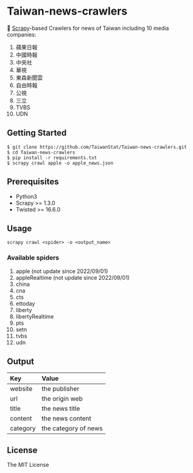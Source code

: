 # Taiwan-news-crawlers

🐞 [Scrapy](https://scrapy.org)-based Crawlers for news of Taiwan including 10 media companies:
1. 蘋果日報
2. 中國時報
3. 中央社
4. 華視
5. 東森新聞雲
6. 自由時報
7. 公視
8. 三立
9. TVBS
10. UDN


## Getting Started

```
$ git clone https://github.com/TaiwanStat/Taiwan-news-crawlers.git
$ cd Taiwan-news-crawlers
$ pip install -r requirements.txt
$ scrapy crawl apple -o apple_news.json
```

## Prerequisites

- Python3
- Scrapy >= 1.3.0
- Twisted >= 16.6.0

## Usage
```scrapy crawl <spider> -o <output_name>```
### Available spiders
1. apple (not update since 2022/09/01)
2. appleRealtime (not update since 2022/09/01)
3. china
4. cna
5. cts
6. ettoday
7. liberty
8. libertyRealtime
9. pts
10. setn
11. tvbs
12. udn

## Output
| Key | Value |
| :---      |          :--- |
| website   | the publisher|
| url       | the origin web|
| title     | the news title|
| content   | the news content      |
| category  | the category of news |

## License
The MIT License
